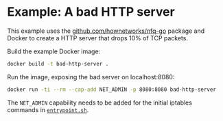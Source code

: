 # Example: A bad HTTP server

This example uses the [github.com/hownetworks/nfq-go](https://github.com/hownetworks/nfq-go) package and Docker to create a HTTP server that drops 10% of TCP packets.

Build the example Docker image:

```sh
docker build -t bad-http-server .
```

Run the image, exposing the bad server on localhost:8080:

```sh
docker run -ti --rm --cap-add NET_ADMIN -p 8080:8080 bad-http-server
```

The `NET_ADMIN` capability needs to be added for the initial iptables commands in [`entrypoint.sh`](./entrypoint.sh).
